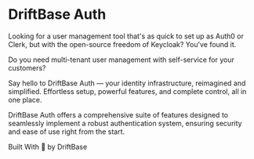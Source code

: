 # DriftBase Auth

Looking for a user management tool that's as quick to set up as Auth0 or Clerk,
but with the open-source freedom of Keycloak? You’ve found it.

Do you need multi-tenant user management with self-service for your customers?

Say hello to DriftBase Auth — your identity infrastructure, reimagined and simplified. 
Effortless setup, powerful features, and complete control, all in one place.

DriftBase Auth offers a comprehensive suite of features designed to seamlessly implement 
a robust authentication system, ensuring security and ease of use right from the start.

Built With 💖 by DriftBase
